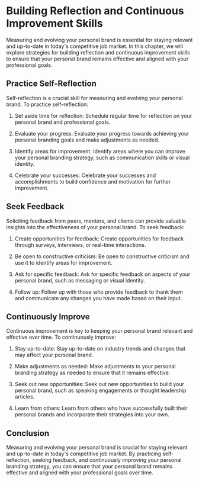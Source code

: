 Building Reflection and Continuous Improvement Skills
============================================================================================================

Measuring and evolving your personal brand is essential for staying relevant and up-to-date in today's competitive job market. In this chapter, we will explore strategies for building reflection and continuous improvement skills to ensure that your personal brand remains effective and aligned with your professional goals.

Practice Self-Reflection
------------------------

Self-reflection is a crucial skill for measuring and evolving your personal brand. To practice self-reflection:

1. Set aside time for reflection: Schedule regular time for reflection on your personal brand and professional goals.

2. Evaluate your progress: Evaluate your progress towards achieving your personal branding goals and make adjustments as needed.

3. Identify areas for improvement: Identify areas where you can improve your personal branding strategy, such as communication skills or visual identity.

4. Celebrate your successes: Celebrate your successes and accomplishments to build confidence and motivation for further improvement.

Seek Feedback
-------------

Soliciting feedback from peers, mentors, and clients can provide valuable insights into the effectiveness of your personal brand. To seek feedback:

1. Create opportunities for feedback: Create opportunities for feedback through surveys, interviews, or real-time interactions.

2. Be open to constructive criticism: Be open to constructive criticism and use it to identify areas for improvement.

3. Ask for specific feedback: Ask for specific feedback on aspects of your personal brand, such as messaging or visual identity.

4. Follow up: Follow up with those who provide feedback to thank them and communicate any changes you have made based on their input.

Continuously Improve
--------------------

Continuous improvement is key to keeping your personal brand relevant and effective over time. To continuously improve:

1. Stay up-to-date: Stay up-to-date on industry trends and changes that may affect your personal brand.

2. Make adjustments as needed: Make adjustments to your personal branding strategy as needed to ensure that it remains effective.

3. Seek out new opportunities: Seek out new opportunities to build your personal brand, such as speaking engagements or thought leadership articles.

4. Learn from others: Learn from others who have successfully built their personal brands and incorporate their strategies into your own.

Conclusion
----------

Measuring and evolving your personal brand is crucial for staying relevant and up-to-date in today's competitive job market. By practicing self-reflection, seeking feedback, and continuously improving your personal branding strategy, you can ensure that your personal brand remains effective and aligned with your professional goals over time.
